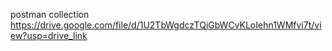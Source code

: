 postman collection 
https://drive.google.com/file/d/1U2TbWgdczTQiGbWCvKLoIehn1WMfvi7t/view?usp=drive_link
